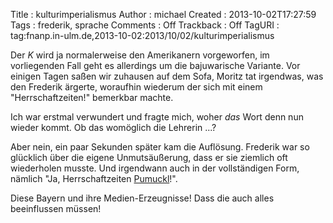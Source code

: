 Title     : kulturimperialismus
Author    : michael
Created   : 2013-10-02T17:27:59
Tags      : frederik, sprache
Comments  : Off
Trackback : Off
TagURI    : tag:fnanp.in-ulm.de,2013-10-02:2013/10/02/kulturimperialismus

Der *K* wird ja normalerweise den Amerikanern vorgeworfen, im vorliegenden
Fall geht es allerdings um die bajuwarische Variante. Vor einigen Tagen
saßen wir zuhausen auf dem Sofa, Moritz tat irgendwas, was den Frederik
ärgerte, woraufhin wiederum der sich mit einem "Herrschaftzeiten!"
bemerkbar machte.

Ich war erstmal verwundert und fragte mich, woher *das* Wort denn nun
wieder kommt. Ob das womöglich die Lehrerin ...?

Aber nein, ein paar Sekunden später kam die Auflösung. Frederik war so
glücklich über die eigene Unmutsäußerung, dass er sie ziemlich oft
wiederholen musste. Und irgendwann auch in der vollständigen Form, nämlich
"Ja, Herrschaftzeiten [Pumuckl](http://de.wikipedia.org/wiki/Pumuckl)!".

Diese Bayern und ihre Medien-Erzeugnisse! Dass die auch alles beeinflussen
müssen!
